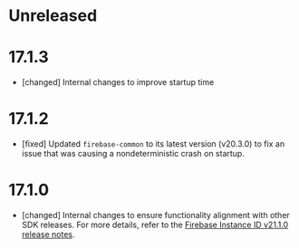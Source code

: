 # Unreleased

# 17.1.3
*   [changed] Internal changes to improve startup time

# 17.1.2
*   [fixed] Updated `firebase-common` to its latest version (v20.3.0) to fix an issue that was 
    causing a nondeterministic crash on startup.

# 17.1.0
*   [changed] Internal changes to ensure functionality alignment with other
    SDK releases. For more details, refer to the
    [Firebase Instance ID v21.1.0 release notes](/support/release-notes/android#iid_v21-1-0).

